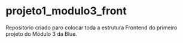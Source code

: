 # projeto1_modulo3_front
Repositório criado paro colocar toda a estrutura Frontend do primeiro projeto do Módulo 3 da Blue.
